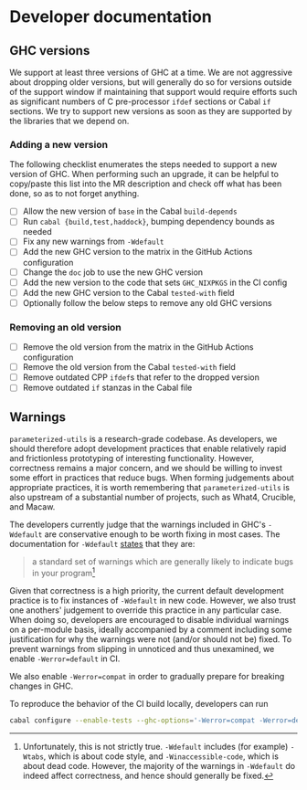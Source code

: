 # Developer documentation

## GHC versions

We support at least three versions of GHC at a time.
We are not aggressive about dropping older versions, but will generally do so for versions outside of the support window if maintaining that support would require efforts such as significant numbers of C pre-processor `ifdef` sections or Cabal `if` sections.
We try to support new versions as soon as they are supported by the libraries that we depend on.

### Adding a new version

The following checklist enumerates the steps needed to support a new version of GHC.
When performing such an upgrade, it can be helpful to copy/paste this list into the MR description and check off what has been done, so as to not forget anything.

- [ ] Allow the new version of `base` in the Cabal `build-depends`
- [ ] Run `cabal {build,test,haddock}`, bumping dependency bounds as needed
- [ ] Fix any new warnings from `-Wdefault`
- [ ] Add the new GHC version to the matrix in the GitHub Actions configuration
- [ ] Change the `doc` job to use the new GHC version
- [ ] Add the new version to the code that sets `GHC_NIXPKGS` in the CI config
- [ ] Add the new GHC version to the Cabal `tested-with` field
- [ ] Optionally follow the below steps to remove any old GHC versions

### Removing an old version

- [ ] Remove the old version from the matrix in the GitHub Actions configuration
- [ ] Remove the old version from the Cabal `tested-with` field
- [ ] Remove outdated CPP `ifdef`s that refer to the dropped version
- [ ] Remove outdated `if` stanzas in the Cabal file

## Warnings

`parameterized-utils` is a research-grade codebase.
As developers, we should therefore adopt development practices that enable relatively rapid and frictionless prototyping of interesting functionality.
However, correctness remains a major concern, and we should be willing to invest some effort in practices that reduce bugs.
When forming judgements about appropriate practices, it is worth remembering that `parameterized-utils` is also upstream of a substantial number of projects, such as What4, Crucible, and Macaw.

The developers currently judge that the warnings included in GHC's `-Wdefault` are conservative enough to be worth fixing in most cases.
The documentation for `-Wdefault` [states](https://downloads.haskell.org/ghc/latest/docs/users_guide/using-warnings.html#ghc-flag-Wdefault) that they are:

> a standard set of warnings which are generally likely to indicate bugs in your program[^wdefault]

Given that correctness is a high priority, the current default development practice is to fix instances of `-Wdefault` in new code.
However, we also trust one anothers' judgement to override this practice in any particular case.
When doing so, developers are encouraged to disable individual warnings on a per-module basis, ideally accompanied by a comment including some justification for why the warnings were not (and/or should not be) fixed.
To prevent warnings from slipping in unnoticed and thus unexamined, we enable `-Werror=default` in CI.

We also enable `-Werror=compat` in order to gradually prepare for breaking changes in GHC.

To reproduce the behavior of the CI build locally, developers can run
```sh
cabal configure --enable-tests --ghc-options='-Werror=compat -Werror=default'
```

[^wdefault]: Unfortunately, this is not strictly true. `-Wdefault` includes (for example) `-Wtabs`, which is about code style, and `-Winaccessible-code`, which is about dead code. However, the majority of the warnings in `-Wdefault` do indeed affect correctness, and hence should generally be fixed.
